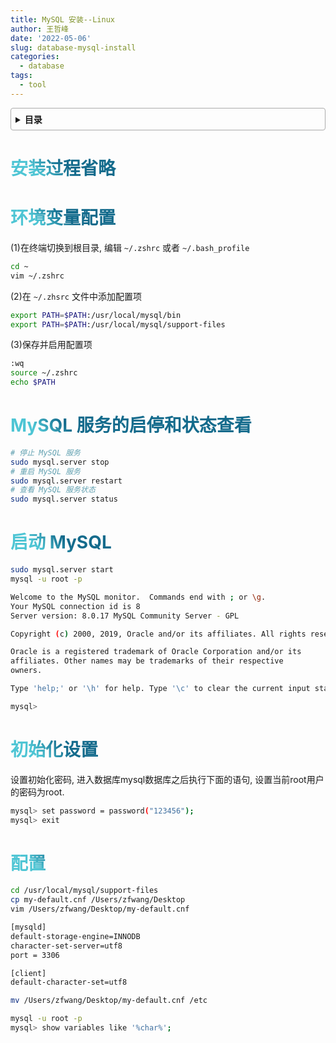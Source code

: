 ```yaml
---
title: MySQL 安装--Linux
author: 王哲峰
date: '2022-05-06'
slug: database-mysql-install
categories:
  - database
tags:
  - tool
---
```



<style>
h1 {
  background-color: #2B90B6;
  background-image: linear-gradient(45deg, #4EC5D4 10%, #146b8c 20%);
  background-size: 100%;
  -webkit-background-clip: text;
  -moz-background-clip: text;
  -webkit-text-fill-color: transparent;
  -moz-text-fill-color: transparent;
}
h2 {
  background-color: #2B90B6;
  background-image: linear-gradient(45deg, #4EC5D4 10%, #146b8c 20%);
  background-size: 100%;
  -webkit-background-clip: text;
  -moz-background-clip: text;
  -webkit-text-fill-color: transparent;
  -moz-text-fill-color: transparent;
}

details {
    border: 1px solid #aaa;
    border-radius: 4px;
    padding: .5em .5em 0;
}

summary {
    font-weight: bold;
    margin: -.5em -.5em 0;
    padding: .5em;
}

details[open] {
    padding: .5em;
}

details[open] summary {
    border-bottom: 1px solid #aaa;
    margin-bottom: .5em;
}
</style>


<details><summary>目录</summary><p>

- [安装过程省略](#安装过程省略)
- [环境变量配置](#环境变量配置)
- [MySQL 服务的启停和状态查看](#mysql-服务的启停和状态查看)
- [启动 MySQL](#启动-mysql)
- [初始化设置](#初始化设置)
- [配置](#配置)
</p></details><p></p>


# 安装过程省略

# 环境变量配置

(1)在终端切换到根目录, 编辑 `~/.zshrc` 或者 `~/.bash_profile`

```bash
cd ~
vim ~/.zshrc
```

(2)在 `~/.zhsrc` 文件中添加配置项

```bash
export PATH=$PATH:/usr/local/mysql/bin
export PATH=$PATH:/usr/local/mysql/support-files
```

(3)保存并启用配置项

```bash
:wq
source ~/.zshrc
echo $PATH
```
# MySQL 服务的启停和状态查看

```bash
# 停止 MySQL 服务
sudo mysql.server stop
# 重启 MySQL 服务
sudo mysql.server restart
# 查看 MySQL 服务状态
sudo mysql.server status
```

# 启动 MySQL

```bash
sudo mysql.server start
mysql -u root -p
```

```bash
Welcome to the MySQL monitor.  Commands end with ; or \g.
Your MySQL connection id is 8
Server version: 8.0.17 MySQL Community Server - GPL

Copyright (c) 2000, 2019, Oracle and/or its affiliates. All rights reserved.

Oracle is a registered trademark of Oracle Corporation and/or its
affiliates. Other names may be trademarks of their respective
owners.

Type 'help;' or '\h' for help. Type '\c' to clear the current input statement.

mysql>
```

# 初始化设置

设置初始化密码, 进入数据库mysql数据库之后执行下面的语句, 设置当前root用户的密码为root. 

```bash
mysql> set password = password("123456");
mysql> exit
```

# 配置

```bash
cd /usr/local/mysql/support-files
cp my-default.cnf /Users/zfwang/Desktop
vim /Users/zfwang/Desktop/my-default.cnf

[mysqld]
default-storage-engine=INNODB
character-set-server=utf8
port = 3306

[client]
default-character-set=utf8

mv /Users/zfwang/Desktop/my-default.cnf /etc
```

```bash
mysql -u root -p
mysql> show variables like '%char%';
```